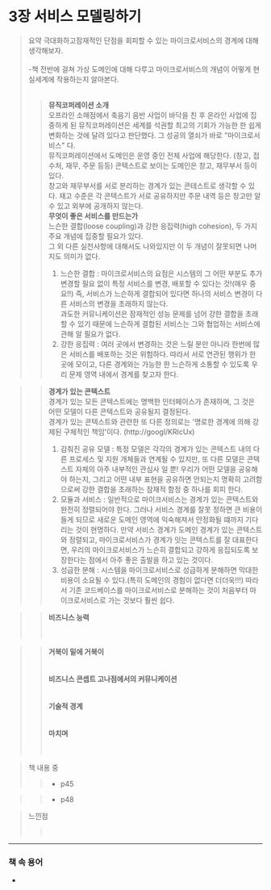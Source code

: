 # 3장 서비스 모델링하기
> 요약
극대화하고잠재적인 단점을 회피할 수 있는 마이크로서비스의 경계에 대해 생각해보자.<br/><br/>
-책 전반에 걸쳐 가상 도메인에 대해 다루고 마이크로서비스의 개념이 어떻게 현실세계에 작용하는지 알아본다.<br/><br/>
>> __뮤직코퍼레이션 소개__ <br/>
오프라인 소매점에서 축음기 음반 사업이 바닥을 친 후 온라인 사업에 집중하게 된 뮤직코퍼레이션은 세계를 석권할 최고의 기회가 가능한  한 쉽게 변화하는 것에 달려 있다고 판단했다. 그 성공의 열쇠가 바로 "마이크로서비스" 다. <br/>
뮤직코퍼레이션에서 도메인은 운영 중인 전체 사업에 해당한다. (창고, 접수처, 재무, 주문 등등) 콘텍스트로 보이는 도메인은 창고, 재무부서 등이 있다.<br/>
창고와 재무부서를 서로 분리하는 경계가 있는 콘테스트로 생각할 수 있다. 재고 수준은 각 콘텍스트가 서로 공유하지만 주문 내역 등은 창고만 알 수 있고 외부에 공개하지 않는다.<br/>
>> __무엇이 좋은 서비스를 만드는가__ <br/>
느슨한 결합(loose coupling)과 강한 응집력(high cohesion), 두 가지 주요 개념에 집중할 필요가 있다.<br/>
그 외 다른 실천사항에 대해서도 나와있지만 이 두 개념이 잘못되면 나머지도 의미가 없다.<br/>
>>1. 느슨한 결합 : 마이크로서비스의 요점은 시스템의 그 어떤 부분도 추가 변경할 필요 없이 특정 서비스를 변경, 배포할 수 있다는 것!(매우 중요!!) 즉, 서비스가 느슨하게 결합되어 있다면 하나의 서비스 변경이 다른 서비스의 변경을 초래하지 않는다.<br/>
과도한 커뮤니케이션은 잠재적인 성능 문제를 넘어 강한 결합을 초래할 수 있기 때문에 느슨하게 결합된 서비스는 그와 협업하는 서비스에 관해 알 필요가 없다.
>>1. 강한 응집력 : 여러 곳에서 변경하는 것은 느릴 분만 아니라 한번에 많은 서비스를 배포하는 것은 위험하다. 따라서 서로 연관된 행위가 한 곳에 모이고, 다른 경계와는 가능한 한 느슨하게 소통할 수 있도록 우리 문제 영역 내에서 경계를 찾고자 한다.

>> __경계가 있는 콘텍스트__ <br/>
경계가 있는 모든 콘텍스트에는 명백한 인터페이스가 존재하며, 그 것은 어떤 모델이 다른 콘텍스트와 공유될지 결정된다.<br/>
경계가 있는 콘텍스트와 관련한 또 다른 정의로는 '명로한 경계에 의해 강제된 구체적인 책임'이다. (http://googl/KRIcUx)<br/>
>>1. 감춰진 공유 모델 : 특정 모델은 각각의 경계가 있는 콘텍스트 내의 다른 프로세스 및 지원 개체들과 연계될 수 있지만, 또 다른 모델은 콘텍스트 자체의 아주 내부적인 관심사 일 뿐! 우리가 어떤 모델을 공유해야 하는지, 그리고 어떤 내부 표현을 공유하면 안되는지 명확히 고려함으로써 강한 결합을 초래하는 잠재적 함정 중 하나를 회피 한다.
>>2. 모듈과 서비스 : 일반적으로 마이크서비스는 경계가 있는 콘텍스트와 완전히 정렬되어야 한다. 그러나 서비스 경계를 잘못 정하면 큰 비용이 들게 되므로 새로운 도메인 영역에 익숙해져서 안정화될 떄까지 기다리는 것이 현명하다. 만약 서비스 경계가 도메인 경계가 있는 콘텍스트와 정렬되고, 마이크로서비스가 경계가 잇는 콘텍스트를 잘 대표한다면, 우리의 마이크로서비스가 느슨히 결합되고 강하게 응집되도록 보장한다는 점에서 아주 좋은 출발을 하고 있는 것이다.
>>3. 성급한 분해 : 시스템을 마이크로서비스로 성급하게 분해하면 막대한 비용이 소요될 수 있다.(특히 도메인의 경험이 없다면 더더욱!!!) 따라서 기존 코드베이스를 마이크로서비스로 분해하는 것이 처음부터 마이크로서비스로 가는 것보다 훨씬 쉽다.

>> __비즈니스 능력__ <br/>
 <br/><br/>

>> __거북이 밑에 거북이__ <br/>
<br/><br/>
>> __비즈니스 콘셉트 고나점에서의 커뮤니케이션__ <br/>
<br/><br/>
>> __기술적 경계__ <br/>
<br/><br/>
>> __마치며__ <br/>
<br/><br/>


> 책 내용 중
>> - p45</br>

>> - p48</br>


> 느낀점
>> <br/> 

---
### 책 속 용어
- 
